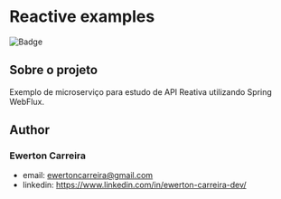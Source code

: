 # Reactive examples

![Badge](https://img.shields.io/badge/license-MIT-green?style=for-the-badge)

## Sobre o projeto

Exemplo de microserviço para estudo de API Reativa utilizando Spring WebFlux.


## Author

### Ewerton Carreira

- email: ewertoncarreira@gmail.com
- linkedin: https://www.linkedin.com/in/ewerton-carreira-dev/